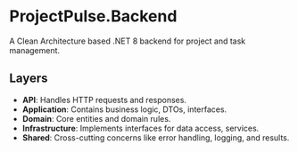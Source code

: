 # ProjectPulse.Backend

A Clean Architecture based .NET 8 backend for project and task management.

## Layers

- **API**: Handles HTTP requests and responses.
- **Application**: Contains business logic, DTOs, interfaces.
- **Domain**: Core entities and domain rules.
- **Infrastructure**: Implements interfaces for data access, services.
- **Shared**: Cross-cutting concerns like error handling, logging, and results.
